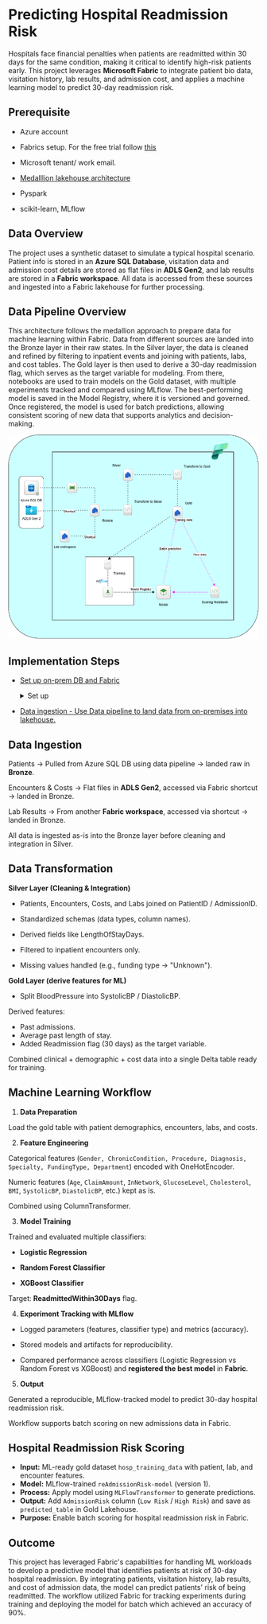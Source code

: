 # Predicting Hospital Readmission Risk



Hospitals face financial penalties when patients are readmitted within 30 days for the same condition, making it critical to identify high-risk patients early. This project leverages **Microsoft Fabric** to integrate patient bio data, visitation history, lab results, and admission cost, and applies a machine learning model to predict 30-day readmission risk.

## Prerequisite

- Azure account
- Fabrics setup. For the free trial follow [this](https://www.youtube.com/watch?v=RHV7jZqc_tE)
- Microsoft tenant/ work email.
- [Medalllion lakehouse architecture](https://learn.microsoft.com/en-us/azure/databricks/lakehouse/medallion)

- Pyspark
- scikit-learn, MLflow


## Data Overview

The project uses a synthetic dataset to simulate a typical hospital scenario. Patient info is stored in an **Azure SQL Database**, visitation data and admission cost details are stored as flat files in **ADLS Gen2**, and lab results are stored in a **Fabric workspace**. All data is accessed from these sources and ingested into a Fabric lakehouse for further processing.

## Data Pipeline Overview

This architecture follows the medallion approach to prepare data for machine learning within Fabric. Data from different sources are landed into the Bronze layer in their raw states. In the Silver layer, the data is cleaned and refined by filtering to inpatient events and joining with patients, labs, and cost tables. The Gold layer is then used to derive a 30-day readmission flag, which serves as the target variable for modeling. From there, notebooks are used to train models on the Gold dataset, with multiple experiments tracked and compared using MLflow. The best-performing model is saved in the Model Registry, where it is versioned and governed. Once registered, the model is used for batch predictions, allowing consistent scoring of new data that supports analytics and decision-making.

![alt text](/images/pipeline-overview.png)

## Implementation Steps

- [Set up  on-prem DB and Fabric](https://github.com/adekolaolat/fabric-data-engineering-on-premises-db/blob/main/guides/on-prem-db-setup.md)
  <details><summary>Set up</summary>

  - SQL Server, SSMS
  - Restore AdventureWorks database
  - Enable Remote Connections to SQL Server
  - Set up on-premises DB on machine

  </details>

- [Data ingestion - Use Data pipeline to land data from  on-premises into lakehouse.](https://github.com/adekolaolat/fabric-data-engineering-on-premises-db/blob/main/guides/data-ingestion.md)




## Data Ingestion

Patients → Pulled from Azure SQL DB using data pipeline → landed raw in **Bronze**.

Encounters & Costs → Flat files in **ADLS Gen2**, accessed via Fabric shortcut → landed in Bronze.

Lab Results → From another **Fabric workspace**, accessed via shortcut → landed in Bronze.

All data is ingested as-is into the Bronze layer before cleaning and integration in Silver.

## Data Transformation

**Silver Layer (Cleaning & Integration)**

- Patients, Encounters, Costs, and Labs joined on PatientID / AdmissionID.

- Standardized schemas (data types, column names).

- Derived fields like LengthOfStayDays.

- Filtered to inpatient encounters only.

- Missing values handled (e.g., funding type → "Unknown").


**Gold Layer (derive features for ML)**

- Split BloodPressure into SystolicBP / DiastolicBP.

Derived features:

- Past admissions.
- Average past length of stay.
- Added Readmission flag (30 days) as the target variable.

Combined clinical + demographic + cost data into a single Delta table ready for training.

## Machine Learning Workflow

1. **Data Preparation**

Load the  gold table with patient demographics, encounters, labs, and costs.

2. **Feature Engineering**

Categorical features (`Gender, ChronicCondition, Procedure, Diagnosis, Specialty, FundingType, Department`) encoded with OneHotEncoder.

Numeric features (`Age`, `ClaimAmount`, `InNetwork`, `GlucoseLevel`, `Cholesterol`, `BMI`, `SystolicBP`, `DiastolicBP`, etc.) kept as is.

Combined using ColumnTransformer.

3. **Model Training**

Trained and evaluated multiple classifiers:

- **Logistic Regression**

- **Random Forest Classifier**

- **XGBoost Classifier**

Target: **ReadmittedWithin30Days** flag.

4. **Experiment Tracking with MLflow**

- Logged parameters (features, classifier type) and metrics (accuracy).

- Stored models and artifacts for reproducibility.

- Compared performance across classifiers (Logistic Regression vs Random Forest vs XGBoost) and **registered the best model** in **Fabric**.

5. **Output**

Generated a reproducible, MLflow-tracked model to predict 30-day hospital readmission risk.

Workflow supports batch scoring on new admissions data in Fabric.

## Hospital Readmission Risk Scoring

- **Input:** ML-ready gold dataset `hosp_training_data` with patient, lab, and encounter features.  
- **Model:** MLflow-trained `reAdmissionRisk-model` (version 1).  
- **Process:** Apply model using `MLFlowTransformer` to generate predictions.  
- **Output:** Add `AdmissionRisk` column (`Low Risk` / `High Risk`) and save as `predicted_table` in Gold Lakehouse.  
- **Purpose:** Enable batch scoring for hospital readmission risk in Fabric.


## Outcome
 
This project has leveraged Fabric's capabilities for handling ML workloads to develop a predictive model that identifies patients at risk of 30-day hospital readmission. By integrating patients, visitation history, lab results, and cost of admission data, the model can predict patients' risk of being readmitted. The workflow utilized Fabric for tracking experiments during training and deploying the model for batch  which achieved an accuracy of 90%.



